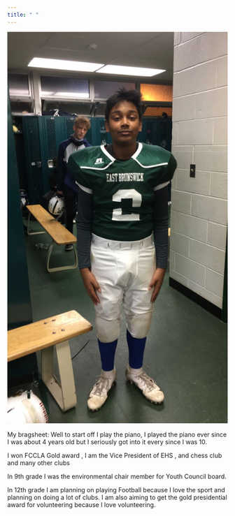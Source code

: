 ```yaml
---
title: " "
---
```


<img src="IMG_0322.jpg">

My bragsheet: Well to start off I play the piano, I played the piano ever since I was about 4 years old but I seriously got into it every since I was 10. 

I won FCCLA Gold award , I am the Vice President of EHS , and chess club and many other clubs

In 9th grade I was the environmental chair member for Youth Council board. 

In 12th grade I am planning on playing Football because I love the sport and planning on doing a lot of clubs. I am also aiming to get the gold presidential award for volunteering because I love volunteering. 
